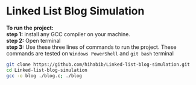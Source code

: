 # Linked List Blog Simulation
<strong>To run the project:</strong><br>
<strong>step 1:</strong> install any GCC compiler on your machine.<br>
<strong>step 2:</strong> Open terminal<br>
<strong>step 3:</strong> Use these three lines of commands to run the project. These commands are tested on `Windows PowerShell` and `git bash` terminal<br>
```bash
git clone https://github.com/hihabib/Linked-list-blog-simulation.git
cd Linked-list-blog-simulation
gcc -o blog ./blog.c; ./blog
```
